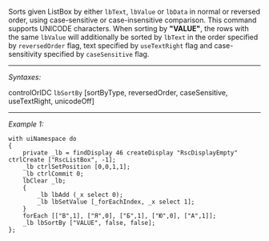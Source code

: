 Sorts given ListBox by either `lbText`, `lbValue` or `lbData` in normal or reversed order, using case-sensitive or case-insensitive comparison. This command supports UNICODE characters.
When sorting by **"VALUE"**, the rows with the same `lbValue` will additionally be sorted by `lbText` in the order specified by `reversedOrder` flag, text specified by `useTextRight` flag and case-sensitivity specified by `caseSensitive` flag.


---
*Syntaxes:*

controlOrIDC `lbSortBy` [sortByType, reversedOrder, caseSensitive, useTextRight, unicodeOff]

---
*Example 1:*

```sqf
with uiNamespace do
{
	private _lb = findDisplay 46 createDisplay "RscDisplayEmpty" ctrlCreate ["RscListBox", -1];
	_lb ctrlSetPosition [0,0,1,1];
	_lb ctrlCommit 0;
	lbClear _lb;
	{
		_lb lbAdd (_x select 0);
		_lb lbSetValue [_forEachIndex, _x select 1];
	}
	forEach [["В",1], ["Я",0], ["Б",1], ["Ю",0], ["А",1]];
	_lb lbSortBy ["VALUE", false, false];
};
```